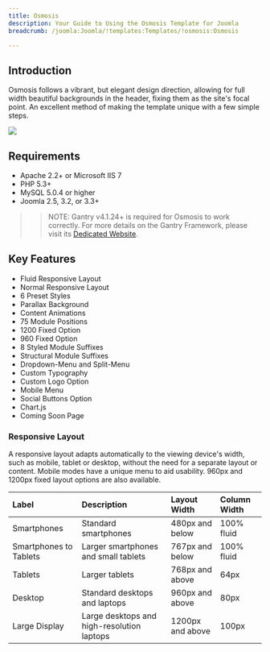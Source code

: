 ```yaml
---
title: Osmosis
description: Your Guide to Using the Osmosis Template for Joomla
breadcrumb: /joomla:Joomla/!templates:Templates/!osmosis:Osmosis

---
```


Introduction
-----

Osmosis follows a vibrant, but elegant design direction, allowing for full width beautiful backgrounds in the header, fixing them as the site's focal point. An excellent method of making the template unique with a few simple steps.

![][template]

Requirements
-----
* Apache 2.2+ or Microsoft IIS 7
* PHP 5.3+
* MySQL 5.0.4 or higher
* Joomla 2.5, 3.2, or 3.3+

>> NOTE: Gantry v4.1.24+ is required for Osmosis to work correctly. For more details on the Gantry Framework, please visit its [Dedicated Website][gantry].

Key Features
-----

* Fluid Responsive Layout
* Normal Responsive Layout
* 6 Preset Styles
* Parallax Background
* Content Animations
* 75 Module Positions
* 1200 Fixed Option
* 960 Fixed Option
* 8 Styled Module Suffixes
* Structural Module Suffixes
* Dropdown-Menu and Split-Menu
* Custom Typography
* Custom Logo Option
* Mobile Menu
* Social Buttons Option
* Chart.js
* Coming Soon Page

### Responsive Layout

A responsive layout adapts automatically to the viewing device's width, such as mobile, tablet or desktop, without the need for a separate layout or content. Mobile modes have a unique menu to aid usability. 960px and 1200px fixed layout options are also available.

| Label                  | Description                                | Layout Width     | Column Width |  
| :--------------------- | :----------------------------------------- | :--------------- | :----------- |  
| Smartphones            | Standard smartphones                       | 480px and below  | 100% fluid   |  
| Smartphones to Tablets | Larger smartphones and small tablets       | 767px and below  | 100% fluid   |  
| Tablets                | Larger tablets                             | 768px and above  | 64px         |  
| Desktop                | Standard desktops and laptops              | 960px and above  | 80px         |  
| Large Display          | Large desktops and high-resolution laptops | 1200px and above | 100px        |  

[gantry]: http://www.gantry-framework.org/
[template]: assets/osmosis.jpeg
[responsive]: assets/responsive.jpg
[chart]: assets/chart.jpg
[filezilla]: https://filezilla-project.org
[launcher]: ../../start/rocketlauncher.md
[chooser]: assets/chooser.jpg
